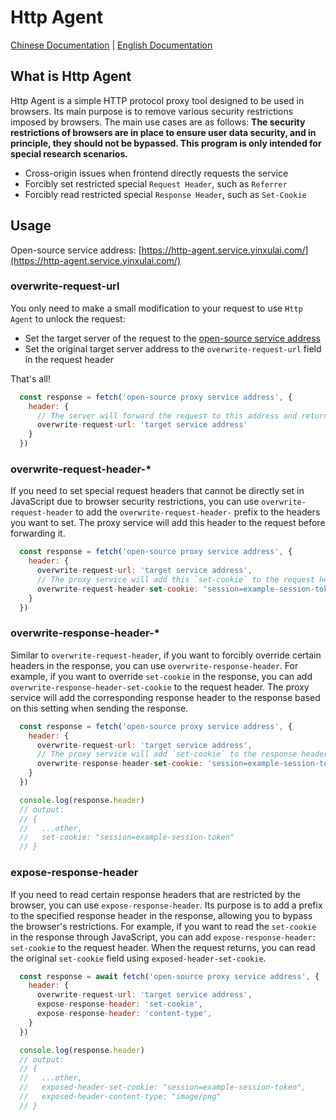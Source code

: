# Http Agent

[Chinese Documentation](https://github.com/yinxulai/http-agent/blob/main/README_CN.md) | [English Documentation](https://github.com/yinxulai/http-agent/blob/main/README.md)

## What is Http Agent

Http Agent is a simple HTTP protocol proxy tool designed to be used in browsers. Its main purpose is to remove various security restrictions imposed by browsers. The main use cases are as follows:
**The security restrictions of browsers are in place to ensure user data security, and in principle, they should not be bypassed. This program is only intended for special research scenarios.**

- Cross-origin issues when frontend directly requests the service
- Forcibly set restricted special `Request Header`, such as `Referrer`
- Forcibly read restricted special `Response Header`, such as `Set-Cookie`

## Usage

Open-source service address: [https://http-agent.service.yinxulai.com/](https://http-agent.service.yinxulai.com/)

### overwrite-request-url

You only need to make a small modification to your request to use `Http Agent` to unlock the request:

- Set the target server of the request to the [open-source service address](#usage)
- Set the original target server address to the `overwrite-request-url` field in the request header

That's all!

```js
  const response = fetch('open-source proxy service address', {
    header: {
      // The server will forward the request to this address and return the response upon receiving the request
      overwrite-request-url: 'target service address'
    }
  })
```

### overwrite-request-header-*

If you need to set special request headers that cannot be directly set in JavaScript due to browser security restrictions, you can use `overwrite-request-header` to add the `overwrite-request-header-` prefix to the headers you want to set. The proxy service will add this header to the request before forwarding it.

```js
  const response = fetch('open-source proxy service address', {
    header: {
      overwrite-request-url: 'target service address',
      // The proxy service will add this `set-cookie` to the request header before forwarding the request
      overwrite-request-header-set-cookie: 'session=example-session-token'
    }
  })
```

### overwrite-response-header-*

Similar to `overwrite-request-header`, if you want to forcibly override certain headers in the response, you can use `overwrite-response-header`. For example, if you want to override `set-cookie` in the response, you can add `overwrite-response-header-set-cookie` to the request header. The proxy service will add the corresponding response header to the response based on this setting when sending the response.

```js
  const response = fetch('open-source proxy service address', {
    header: {
      overwrite-request-url: 'target service address',
      // The proxy service will add `set-cookie` to the response header when sending the response
      overwrite-response-header-set-cookie: 'session=example-session-token'
    }
  })

  console.log(response.header)
  // output:
  // {
  //   ...other,
  //   set-cookie: "session=example-session-token"
  // }
```

### expose-response-header

If you need to read certain response headers that are restricted by the browser, you can use `expose-response-header`. Its purpose is to add a prefix to the specified response header in the response, allowing you to bypass the browser's restrictions. For example, if you want to read the `set-cookie` in the response through JavaScript, you can add `expose-response-header: set-cookie` to the request header. When the request returns, you can read the original `set-cookie` field using `exposed-header-set-cookie`.

```js
  const response = await fetch('open-source proxy service address', {
    header: {
      overwrite-request-url: 'target service address',
      expose-response-header: 'set-cookie',
      expose-response-header: 'content-type',
    }
  })

  console.log(response.header)
  // output:
  // {
  //   ...other,
  //   exposed-header-set-cookie: "session=example-session-token",
  //   exposed-header-content-type: "image/png"
  // }
```
